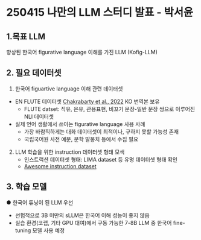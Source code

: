 # 250415 나만의 LLM 스터디 발표 - 박서윤


## 1.목표 LLM
향상된 한국어 figurative language 이해를 가진 LLM (Kofig-LLM)

## 2. 필요 데이터셋
1) 한국어 figuartive language 이해 관련 데이터셋
  - EN FLUTE 데이터셋 [Chakrabarty et al., 2022](https://arxiv.org/abs/2205.12404) KO 번역본 보유
     - FLUTE datset: 직유, 은유, 관용표현, 비꼬기 문장-일반 문장 쌍으로 이루어진 NLI 데이터셋
  - 실제 언어 생활에서 쓰이는 figurative language 사용 사례
     - 가장 바람직하게는 대화 데이터셋이 최적이나, 구하지 못할 가능성 존재
     - 국립국어원 사전 예문, 문학 말뭉치 등에서 수집 필요

 2) LLM 학습을 위한 instruction 데이터셋 형태 모색
    - 인스트럭션 데이터셋 형태: LIMA dataset 등 유명 데이터셋 형태 확인
    - [Awesome instruction dataset](https://github.com/jianzhnie/awesome-instruction-datasets)


## 3. 학습 모델 
● 한국어 튜닝이 된 LLM 우선
  - 선험적으로 3B 미만의 sLLM은 한국어 이해 성능이 좋지 않음
  - 실습 환경(코랩, 기타 GPU 대여)에서 구동 가능한 7-8B LLM 중 한국어 fine-tuning 모델 사용 예정
